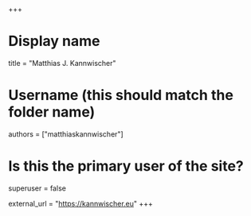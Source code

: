 +++
# Display name
title = "Matthias J. Kannwischer"

# Username (this should match the folder name)
authors = ["matthiaskannwischer"]

# Is this the primary user of the site?
superuser = false

external_url = "https://kannwischer.eu"
+++
